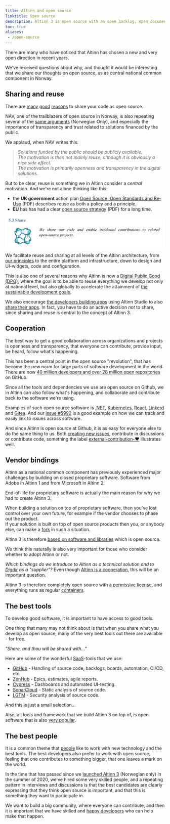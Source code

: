 ```yaml
---
title: Altinn and open source
linktitle: Open source
description: Altinn 3 is open source with an open backlog, open documentation and open dialogue and discussions.
toc: true
aliases:
 - /open-source
---
```


There are many who have noticed that Altinn has chosen a new and very open direction in recent years.

We've received questions about why, and thought it would be interesting that we share our thoughts on open source,
as as central national common component in Norway.

## Sharing and reuse

There are [many](https://opensource.com/life/15/12/why-open-source)
[good](https://tom.preston-werner.com/2011/11/22/open-source-everything.html)
[reasons](https://opensource.google/docs/why/) to share your code as open source.

NAV, one of the trailblazers of open source in Norway, is also repeating several of the
[same arguments](https://github.com/navikt/offentlig#retningslinjer-for-%C3%A5pen-kildekode-i-nav)
(Norwegian Only), and especially the importance of transparency and trust related to solutions financed by the public.

We applaud, when NAV writes this:

> *Solutions funded by the public should be publicly available.  
> The motivation is then not mainly reuse, although it is obviously a nice side effect.  
> The motivation is primarily openness and transparency in the digital solutions.*

But to be clear, reuse is something we in Altinn consider a *central* motivation. And we're not alone thinking like this:

- the **UK government** action plan
[Open Source, Open Standards and Re­Use](https://assets.publishing.service.gov.uk/government/uploads/system/uploads/attachment_data/file/61962/open_source.pdf)
(PDF) describes reuse as both a policy and a principle.
- **EU** has has had a clear
[open source strategy](https://ec.europa.eu/info/sites/default/files/en_ec_open_source_strategy_2020-2023.pdf) (PDF)
for a long time.

![We share our code and enable incidental contributions to related open-source projects](eu-strategy.png "EU Governing Principle 5.3 - Share")

We facilitate reuse and sharing at all levels of the Altinn architecture, from [our principles](/principles)
to the entire platform and infrastructure, down to design and UI-widgets, code and configuration.

This is also one of several reasons why Altinn is now a [Digital Public Good (DPG)](https://digitalpublicgoods.net/),
where the goal is to be able to reuse everything we develop not only at national level, but also globally to
accelerate the attainment of [the sustainable development goals](https://www.undp.org/sustainable-development-goals).

We also encourage [the developers building apps](https://www.altinn.no/en/about-altinn/the-altinn-co-operation/)
using Altinn Studio to also [share their apps](../../../altinn-studio/news/launched-apps/).
In fact, you have to do an active decision *not* to share, since sharing and reuse is central to the concept of Altinn 3.

## Cooperation

The best way to get a good collaboration across organizations and projects is openness and transparency,
that everyone can contribute, provide input, be heard, follow what's happening.

This has been a central point in the open source "revolution",
that has become the new norm for large parts of software development in the world.
There are now [40 million developers and over 28 million open repositories](https://en.wikipedia.org/wiki/GitHub) on GitHub.

Since all the tools and dependencies we use are open source on Github, we in Altinn can also follow what's happening,
and collaborate and contribute back to the software we're using.

Examples of such open source software is [.NET](https://dotnet.microsoft.com/platform/open-source),
[Kubernetes](https://github.com/kubernetes/kubernetes), [React](https://github.com/facebook/react),
[Linkerd](https://linkerd.io/) and [Gitea](https://github.com/go-gitea/gitea).
And our [issue #5992](https://github.com/Altinn/altinn-studio/issues/5992) is a good example on how we can track
and easily link to issues across software. 

And since Altinn is open source at Github, it is as easy for everyone else to do the same thing to us.
Both [creating new issues](https://github.com/Altinn/altinn-studio/issues/new/choose),
contribute in discussions or contribute code, something the label
[external-contribution-❤️](https://github.com/search?q=org%3AAltinn+label%3Aexternal-contribution-%E2%9D%A4%EF%B8%8F&type=pullrequests)
illustrates well.

## Vendor bindings

Altinn as a national common component has previously experienced major challenges by building on closed proprietary software.
Software from Adobe in Altinn 1 and from Microsoft in Altinn 2.

End-of-life for proprietary software is actually the main reason for why we had to create Altinn 3.

When building a solution on top of proprietary software, then you've lost control over your own future,
for example if the vendor chooses to phase out the product.  
If your solution is built on top of open source products then you, or anybody else, can
make a [fork](https://docs.github.com/en/get-started/quickstart/fork-a-repo) in such a situation.

Altinn 3 is therefore [based on software and libraries](../../../technology/tools/) which is open source.

We think this naturally is also very important for those who consider whether to adopt Altinn or not.

*Which bindings do we introduce to Altinn as a technical solution and to
[Digdir](https://www.digdir.no/digdir/about-norwegian-digitalisation-agency/887) as a "supplier"?* 
Even though [Altinn is a cooperation](https://www.altinn.no/en/about-altinn/the-altinn-co-operation/),
this will be an important question.

Altinn 3 is therefore completely open source with [a permissive license](https://github.com/Altinn/altinn-studio/blob/main/LICENSE.md),
and everything runs as regular [containers](https://www.docker.com/resources/what-container).

## The best tools

To develop good software, it is important to have access to good tools.

One thing that many may not think about is that when you share what you develop as open source,
many of the very best tools out there are available - for free.

*"Share, and thou will be shared with..."*

Here are some of the wonderful [SaaS](https://en.wikipedia.org/wiki/Software_as_a_service)-tools that we use:

- [GitHub](https://github.com/features) - Handling of source code, backlogs, boards, automation, CI/CD, etc.
- [ZenHub](https://www.zenhub.com/) - Epics, estimates, agile reports.
- [Cypress](https://www.cypress.io/) - Dashboards and automated UI-testing.
- [SonarCloud](https://sonarcloud.io/) - Static analysis of source code.
- [LGTM](https://semmle.com/lgtm) - Security analysis of source code.

And this is just a small selection...

Also, all tools and framework that we build Altinn 3 on top of, is open software that is also
[very popular](/technology/architecture/principles/#build-with-modern-and-popular-frameworks).

## The best people

It is a common theme that [people](https://github.com/orgs/Altinn/people) like to work with new technology and the best tools.
The best developers also prefer to work with open source, feeling that one contributes to something bigger, that one leaves a mark on the world.

In the time that has passed since we [launched Altinn 3](https://www.digdir.no/digitale-felleslosninger/altinns-nye-skyplattform-i-produksjon/1590)
(Norwegian only) in the summer of 2020, we've hired some very skilled people, and a repeating pattern in interviews and discussions is that the best
candidates are clearly expressing that they think open source is important, and that this is something they want to participate in.

We want to build a big community, where everyone can contribute, and then it is important that we have skilled and
[happy developers](https://www.techrepublic.com/article/what-makes-developers-happy-contributing-to-open-source/)
who can help make that happen.
